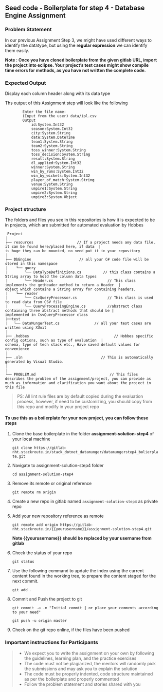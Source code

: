## Seed code - Boilerplate for step 4 - Database Engine Assignment

### Problem Statement

In our previous Assignment Step 3, we might have used different ways to identify the datatype, but using the **regular expression** we can identify them easily.

**Note : Once you have cloned boilerplate from the given gitlab URL, import the project into eclipse. 
Your project’s test cases might show compile time errors for methods, as you have not written the complete code.**

### Expected Output
Display each column header along with its data type

Ths output of this Assignment step will look like the following

            Enter the file name:
            (Input from the user) data/ipl.csv
            Output
                id:System.Int32
                season:System.Int32
                city:System.String
                date:System.DateTime
                team1:System.String
                team2:System.String
                toss_winner:System.String
                toss_decision:System.String
                result:System.String
                dl_applied:System.Int32
                winner:System.String
                win_by_runs:System.Int32
                win_by_wickets:System.Int32
                player_of_match:System.String
                venue:System.String
                umpire1:System.String
                umpire2:System.String
                umpire3:System.Object

### Project structure

The folders and files you see in this repositories is how it is expected to be in projects, which are submitted for automated evaluation by Hobbes

     Project
    |
    ├── resources                    // If a project needs any data file, it can be found here/placed here, if data  |                                       is huge they can be mounted, no need put it in your repository
    |
    ├── DbEngine                      // all your C# code file will be stored in this namespace
    |    └── query
    |        └── DataTypeDefinitions.cs          // this class contains a String array to hold the column data types
    |        └── Header.cs                         // This class implements the getHeader method to return a Header  |                                               object which contains a String array for containing headers.
    |    └── reader
    |        └── CsvQueryProcessor.cs              // This class is used to read data from CSV file
    |        └── QueryProcessingEngine.cs          //abstract class containing three abstract methods that should be |                                               implemented in CsvQueryProcessor class
    ├──test                                     
    |   └── DataMungerTest.cs                // all your test cases are written using XUnit 
    |
    ├── .hobbes                                       // Hobbes specific config options, such as type of evaluation  |                                      schema, type of tech stack etc., Have saved default values for convenience
    |
    ├── .sln                                    // This is automatically generated by Visual Studio.
    |
    |
    └── PROBLEM.md                                  // This files describes the problem of the assignment/project, you can provide as much as information and clarification you want about the project in this file

> PS: All lint rule files are by default copied during the evaluation process, however, if need to be customizing, you should copy from this repo and modify in your project repo

#### To use this as a boilerplate for your new project, you can follow these steps

1. Clone the base boilerplate in the folder **assignment-solution-step4** of your local machine
     
    `git clone https://gitlab-nht.stackroute.in/stack_dotnet_datamunger/datamungerstep4_bolierplate.git`

2. Navigate to assignment-solution-step4 folder

    `cd assignment-solution-step4`

3. Remove its remote or original reference

     `git remote rm origin`

4. Create a new repo in gitlab named `assignment-solution-step4` as private repo

5. Add your new repository reference as remote

     `git remote add origin https://gitlab-nht.stackroute.in/{{yourusername}}/assignment-solution-step4.git`

     **Note {{yourusername}} should be replaced by your username from gitlab**

5. Check the status of your repo 
     
     `git status`

6. Use the following command to update the index using the current content found in the working tree, to prepare the content staged for the next commit.

     `git add .`
 
7. Commit and Push the project to git

     `git commit -a -m "Initial commit | or place your comments according to your need"`

     `git push -u origin master`

8. Check on the git repo online, if the files have been pushed

### Important instructions for Participants
> - We expect you to write the assignment on your own by following the guidelines, learning plan, and the practice exercises
> - The code must not be plagiarized, the mentors will randomly pick the submissions and may ask you to explain the solution
> - The code must be properly indented, code structure maintained as per the boilerplate and properly commented
> - Follow the problem statement and stories shared with you
